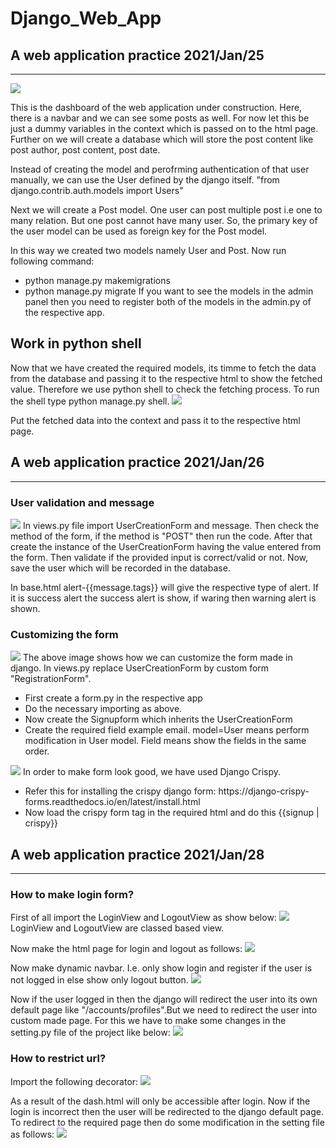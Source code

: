 # Django_Web_App

<h2>A web application practice 2021/Jan/25</h2>
<hr>
<img src="Images for github/Dashborad.PNG">
<p>This is the dashboard of the web application under construction. Here, there is a navbar and we can see some posts as well. 
For now let this be just a dummy variables in the context which is passed on to the html page. 
Further on we will create a database which will store the post content like post author, post content, post date.
</p>

<p>
Instead of creating the model and perofrming authentication of that user manually, we can use the User defined by the django itself.
"from django.contrib.auth.models import Users"

Next we will create a Post model. One user can post multiple post i.e one to many relation. But one post cannot have many user.
So, the primary key of the user model can be used as foreign key for the Post model.

In this way we created two models namely User and Post. Now run following command:
- python manage.py makemigrations
- python manage.py migrate
If you want to see the models in the admin panel then you need to register both of the models in the admin.py of the respective app.
</p>

<h2>Work in python shell </h2>
<p>
  Now that we have created the required models, its timme to fetch the data from the database and passing it to the respective html to show the
  fetched value. Therefore we use python shell to check the fetching process. To run the shell type python manage.py shell.
  <img src="Images for github/PyhonShell.PNG"/>
</p>

<p>
  Put the fetched data into the context and pass it to the respective html page.
</p>

<h2>A web application practice 2021/Jan/26</h2>
<hr>
<p>
  <h3> User validation and message</h3>
  <img src="Images for github/user_validation_and_message.PNG"/>
  In views.py file import UserCreationForm and message. Then check the method of the form, if the method is "POST" then run the code. After that create the
  instance of the UserCreationForm having the value entered from the form. Then validate if the provided input is correct/valid or not. Now, save the user which 
  will be recorded in the database.
  
  In base.html alert-{{message.tags}} will give the respective type of alert. If it is success alert the success alert is show, if waring then warning alert is shown.
</p>

<p>
  <h3>Customizing the form</h3>
  <img src="Images for github/Custome_registration_form.PNG"/>
  The above image shows how we can customize the form made in django. In views.py replace UserCreationForm by custom form "RegistrationForm". 
  <ul>
    <li>First create a form.py in the respective app</li>
    <li>Do the necessary importing as above.</li>
    <li>Now create the Signupform which inherits the UserCreationForm</li>
    <li>Create the required field example email. model=User means perform modification in User model. Field means show the fields in the same order.</li>
  </ul>
</p>

<p>
  <img src="Images for github/Crispy.PNG"/>
  In order to make form look good, we have used Django Crispy.
  <ul>
    <li>Refer this for installing the crispy django form: https://django-crispy-forms.readthedocs.io/en/latest/install.html</li>
    <li>Now load the crispy form tag in the required html and do this {{signup | crispy}}</li>
  </ul>
</p>


<h2>A web application practice 2021/Jan/28</h2>
<hr>
<div>
  <h3>How to make login form?</h3>
  <p>
    First of all import the LoginView and LogoutView as show below:
    <img src="Images for github/Login_logout_view.PNG"/>
    LoginView and LogoutView are classed based view.
  </p>
  <p>
    Now make the html page for login and logout as follows:
    <img src="Images for github/Login_logout_html.PNG"/>
  </p>
  <p>
    Now make dynamic navbar. I.e. only show login and register if the user is not logged in else show only logout button.
    <img src="Images for github/Dynamic_login_logout_button.PNG"/>
  </p>
  <p>
    Now if the user logged in then the django will redirect the user into its own default page like "/accounts/profiles".But we
    need to redirect the user into custom made page. For this we have to make some changes in the setting.py file of the project 
    like below:
    <img src="Images for github/Login_redirect_url.PNG"/>
  </p>
<div>
  
<div>
   <h3>How to restrict url?</h3>
   <p>
      Import the following decorator:
      <img src="Images for github/Login required.PNG"/>
   </p>
   <p>
      As a result of the dash.html will only be accessible after login. Now if the login is incorrect then the user will be redirected to
      the django default page. To redirect to the required page then do some modification in the setting file as follows:
      <img src="Images for github/Login url.PNG"/>
   </p>
</div> 

